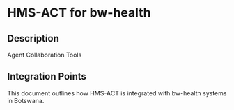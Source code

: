 # HMS-ACT for bw-health

## Description

Agent Collaboration Tools

## Integration Points

This document outlines how HMS-ACT is integrated with bw-health systems in Botswana.
